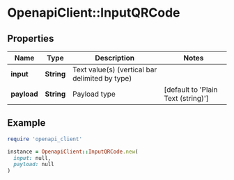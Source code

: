 # OpenapiClient::InputQRCode

## Properties

| Name | Type | Description | Notes |
| ---- | ---- | ----------- | ----- |
| **input** | **String** | Text value(s) (vertical bar delimited by type) |  |
| **payload** | **String** | Payload type | [default to &#39;Plain Text (string)&#39;] |

## Example

```ruby
require 'openapi_client'

instance = OpenapiClient::InputQRCode.new(
  input: null,
  payload: null
)
```

